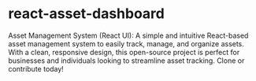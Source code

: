 # react-asset-dashboard
Asset Management System (React UI): A simple and intuitive React-based asset management system to easily track, manage, and organize assets. With a clean, responsive design, this open-source project is perfect for businesses and individuals looking to streamline asset tracking. Clone or contribute today!
